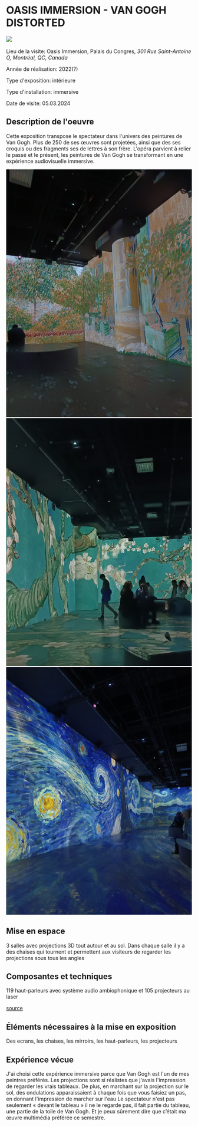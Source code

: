 # OASIS IMMERSION - VAN GOGH DISTORTED


![](/TP03_visite_individuelle/medias/starrynight.jpg)

Lieu de la visite:
Oasis Immersion, Palais du Congres, _301 Rue Saint-Antoine O, Montréal, QC, Canada_

Année de réalisation: 2022(?)

Type d'exposition: intérieure

Type d'installation: immersive

Date de visite: 05.03.2024


## Description de l'oeuvre

Cette exposition transpose le spectateur dans l'univers des peintures de Van Gogh. Plus de 250 de ses œuvres sont projetées, ainsi que des ses croquis ou des fragments ses de lettres à son frère. L'opéra parvient à relier le passé et le présent, les peintures de Van Gogh se transformant en une expérience audiovisuelle immersive. 

![](/TP03_visite_individuelle/medias/vangogh.jpg)
![](/TP03_visite_individuelle/medias/vangogh_blossom.jpg)
![](/TP03_visite_individuelle/medias/vangogh_starrynight.jpg)

## Mise en espace
3 salles avec projections 3D tout autour et au sol. Dans chaque salle il y a des chaises qui tournent et permettent aux visiteurs de regarder les projections sous tous les angles



## Composantes et techniques

119 haut-parleurs avec système audio ambiophonique et 105 projecteurs au laser

[source](https://oasis.im/experience/)



## Éléments nécessaires à la mise en exposition
Des ecrans, les chaises, les mirroirs, les haut-parleurs, les projecteurs

## Expérience vécue


J'ai choisi cette expérience immersive parce que Van Gogh est l'un de mes peintres préférés. Les projections sont si réalistes que j'avais l'impression de regarder les vrais tableaux. De plus, en marchant sur la projection sur le sol, des ondulations apparaissaient à chaque fois que vous faisiez un pas, en donnant l'impression de marcher sur l'eau
Le spectateur n'est pas seulement « devant le tableau » il ne le regarde pas, il fait partie du tableau, une partie de la toile de Van Gogh. Et je peux sûrement dire que c’était ma œuvre multimédia préférée ce semestre.

